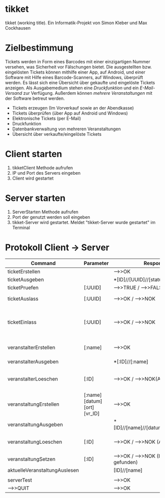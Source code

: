 # tikket
tikket (working title). Ein Informatik-Projekt von Simon Kleber und Max Cockhausen

# Zielbestimmung
Tickets werden in Form eines Barcodes mit einer einzigartigen Nummer versehen, was Sicherheit vor Fälschungen bietet. Die ausgestellten bzw. eingelösten Tickets können mithilfe einer App, auf Android, und einer Software mit Hilfe eines Barcode-Scanners, auf Windows, überprüft werden. Es lässt sich eine Übersicht über gekaufte und eingelöste Tickets anzeigen.
Als Ausgabemedium stehen eine *Druckfunktion* und ein *E-Mail-Versand* zur Verfügung. Außerdem können *mehrere Veranstaltungen* mit der Software betreut werden.

* Tickets erzeugen (Im Vorverkauf sowie an der Abendkasse)
* Tickets überprüfen (über App auf Android und Windows)
* Elektronische Tickets (per E-Mail)
* Druckfunktion
* Datenbankverwaltung von mehreren Veranstaltungen
* Übersicht über verkaufte/eingelöste Tickets

# Client starten
1. tikketClient Methode aufrufen
2. IP und Port des Servers eingeben
3. Client wird gestartet

# Server starten
1. ServerStarten Methode aufrufen
2. Port der genutzt werden soll eingeben
3. tikket-Server wird gestartet. Meldet "tikket-Server wurde gestartet" im Terminal

# Protokoll Client -> Server
Command | Parameter | Response | Status
--------|-----------|----------|-------
ticketErstellen||-->>OK|Fertig
ticketAusgeben||*[ID]//[UUID]//[status]|Fertig
ticketPruefen|[:UUID]|-->>TRUE / -->>FALSE|Fertig
ticketAuslass|[:UUID]|-->>OK / -->>NOK|In Bearbeitung
ticketEinlass|[:UUID]|-->>OK / -->>NOK|In Bearbeitung, geht aber schon grundsätzlich
|||
veranstalterErstellen|[:name]|-->>OK|Nicht geschrieben
veranstalterAusgeben||*[:ID]//[:name]|Nicht geschrieben
veranstalterLoeschen|[:ID]|-->>OK / -->>NOK(Abhängigkeiten)|Nicht geschrieben; extra
|||
veranstaltungErstellen|[:name][datum][ort][vr_ID]|-->>OK|Nicht geschrieben
veranstaltungAusgeben||*[ID]//[name]//[datum]//[ort]//[vr_ID]|Fertig
veranstaltungLoeschen|[:ID]|-->>OK / -->>NOK (Abhängigkeiten)|Nicht geschrieben; extra
veranstaltungSetzen|[:ID]|-->>OK / -->>NOK (ID nicht gefunden)|NOK fehlt noch
aktuelleVeranstaltungAuslesen||[ID]//[name]|Fertig
|||
serverTest| |-->>OK|Fertig
-->>QUIT | | -->>OK|Fertig

